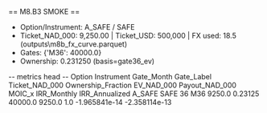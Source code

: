 == M8.B3 SMOKE ==
* Option/Instrument: A_SAFE / SAFE
* Ticket_NAD_000: 9,250.00 | Ticket_USD: 500,000 | FX used: 18.5 (outputs\m8b_fx_curve.parquet)
* Gates: {'M36': 40000.0}
* Ownership: 0.231250  (basis=gate36_ev)

-- metrics head --
Option Instrument  Gate_Month Gate_Label  Ticket_NAD_000  Ownership_Fraction  EV_NAD_000  Payout_NAD_000  MOIC_x   IRR_Monthly  IRR_Annualized
A_SAFE       SAFE          36        M36          9250.0             0.23125     40000.0          9250.0     1.0 -1.965841e-14   -2.358114e-13
